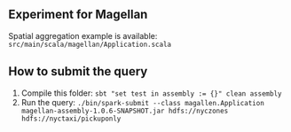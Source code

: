 ## Experiment for Magellan

Spatial aggregation example is available: `src/main/scala/magellan/Application.scala`

## How to submit the query
1. Compile this folder: `sbt "set test in assembly := {}" clean assembly
`
2. Run the query: `./bin/spark-submit --class magallen.Application magellan-assembly-1.0.6-SNAPSHOT.jar hdfs://nyczones hdfs://nyctaxi/pickuponly`